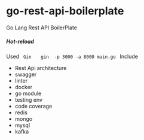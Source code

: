 # go-rest-api-boilerplate
Go Lang Rest API BoilerPlate

<h5> Hot-reload</h5>
Used <code> Gin </code>
<code>  gin  -p 3000 -a 8000 main.go </code>
Include
<ul>
<li> Rest Api architecture</li>
<li> swagger</li>
<li>linter</li>
<li> docker</li>
<li>go module</li>
<li>testing env</li>
<li>code coverage</li>
<li>redis</li>
<li>mongo</li>
<li>mysql</li>
<li>kafka</li>
</ul>